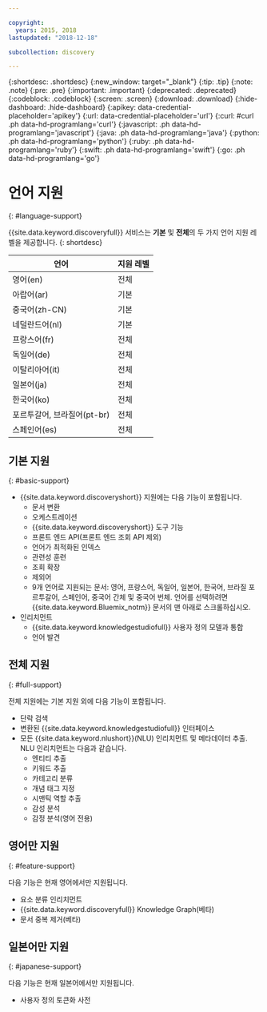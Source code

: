 ```yaml
---

copyright:
  years: 2015, 2018
lastupdated: "2018-12-18"

subcollection: discovery

---
```


{:shortdesc: .shortdesc}
{:new_window: target="_blank"}
{:tip: .tip}
{:note: .note}
{:pre: .pre}
{:important: .important}
{:deprecated: .deprecated}
{:codeblock: .codeblock}
{:screen: .screen}
{:download: .download}
{:hide-dashboard: .hide-dashboard}
{:apikey: data-credential-placeholder='apikey'} 
{:url: data-credential-placeholder='url'}
{:curl: #curl .ph data-hd-programlang='curl'}
{:javascript: .ph data-hd-programlang='javascript'}
{:java: .ph data-hd-programlang='java'}
{:python: .ph data-hd-programlang='python'}
{:ruby: .ph data-hd-programlang='ruby'}
{:swift: .ph data-hd-programlang='swift'}
{:go: .ph data-hd-programlang='go'}

# 언어 지원
{: #language-support}

{{site.data.keyword.discoveryfull}} 서비스는 **기본** 및 **전체**의 두 가지 언어 지원 레벨을 제공합니다.
{: shortdesc}

|언어                         |지원 레벨         |
|---------------------------------|------------------------|
|영어(en)                    |전체         |
|아랍어(ar)                     |기본         |
|중국어(zh-CN)     |기본         |
|네덜란드어(nl)                     |기본         |
|프랑스어(fr)                     |전체         |
|독일어(de)                     |전체         |
|이탈리아어(it)                    |전체        |
|일본어(ja)                  |전체         |
|한국어(ko)                    |전체         |
|포르투갈어, 브라질어(pt-br)   |전체         |
|스페인어(es)                    |전체         |

## 기본 지원
{: #basic-support}

- {{site.data.keyword.discoveryshort}} 지원에는 다음 기능이 포함됩니다.
    - 문서 변환
    - 오케스트레이션
    - {{site.data.keyword.discoveryshort}} 도구 기능
    - 프론트 엔드 API(프론트 엔드 조회 API 제외)
    - 언어가 최적화된 인덱스
    - 관련성 훈련
    - 조회 확장
    - 제외어
    - 9개 언어로 지원되는 문서: 영어, 프랑스어, 독일어, 일본어, 한국어, 브라질 포르투갈어, 스페인어, 중국어 간체 및 중국어 번체. 언어를 선택하려면 {{site.data.keyword.Bluemix_notm}} 문서의 맨 아래로 스크롤하십시오.
- 인리치먼트
    - {{site.data.keyword.knowledgestudiofull}} 사용자 정의 모델과 통합
    - 언어 발견

## 전체 지원
{: #full-support}

전체 지원에는 기본 지원 외에 다음 기능이 포함됩니다.

- 단락 검색
- 변환된 {{site.data.keyword.knowledgestudiofull}} 인터페이스
- 모든 {{site.data.keyword.nlushort}}(NLU) 인리치먼트 및 메타데이터 추출. NLU 인리치먼트는 다음과 같습니다.
    - 엔티티 추출
    - 키워드 추출
    - 카테고리 분류
    - 개념 태그 지정
    - 시맨틱 역할 추출
    - 감성 분석
    - 감정 분석(영어 전용)

## 영어만 지원
{: #feature-support}

다음 기능은 현재 영어에서만 지원됩니다.

- 요소 분류 인리치먼트
- {{site.data.keyword.discoveryfull}} Knowledge Graph(베타)
- 문서 중복 제거(베타)

## 일본어만 지원
{: #japanese-support}

다음 기능은 현재 일본어에서만 지원됩니다.

- 사용자 정의 토큰화 사전
